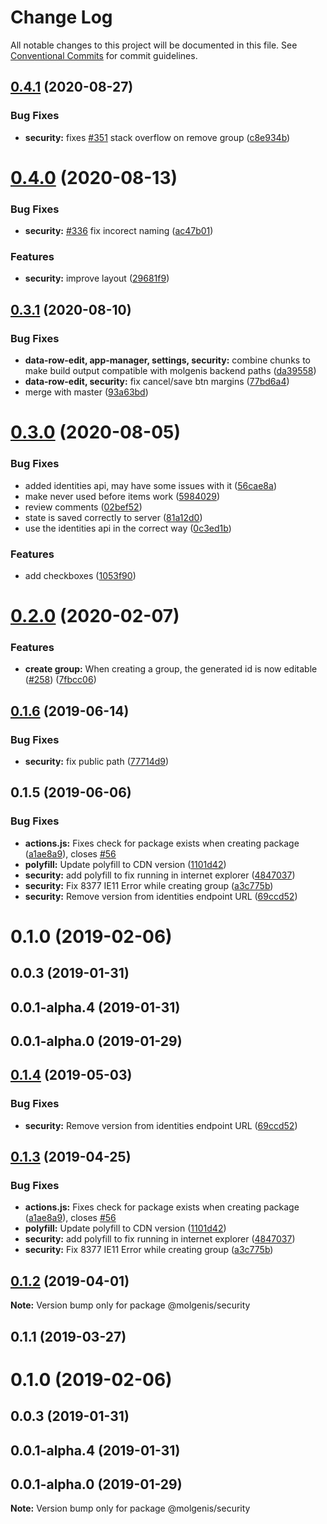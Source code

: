 # Change Log

All notable changes to this project will be documented in this file.
See [Conventional Commits](https://conventionalcommits.org) for commit guidelines.

## [0.4.1](https://github.com/molgenis/molgenis-frontend/compare/@molgenis-ui/security@0.4.0...@molgenis-ui/security@0.4.1) (2020-08-27)


### Bug Fixes

* **security:** fixes [#351](https://github.com/molgenis/molgenis-frontend/issues/351) stack overflow on remove group ([c8e934b](https://github.com/molgenis/molgenis-frontend/commit/c8e934b))





# [0.4.0](https://github.com/molgenis/molgenis-frontend/compare/@molgenis-ui/security@0.3.1...@molgenis-ui/security@0.4.0) (2020-08-13)


### Bug Fixes

* **security:** [#336](https://github.com/molgenis/molgenis-frontend/issues/336) fix incorect naming ([ac47b01](https://github.com/molgenis/molgenis-frontend/commit/ac47b01))


### Features

* **security:** improve layout ([29681f9](https://github.com/molgenis/molgenis-frontend/commit/29681f9))





## [0.3.1](https://github.com/molgenis/molgenis-frontend/compare/@molgenis-ui/security@0.3.0...@molgenis-ui/security@0.3.1) (2020-08-10)


### Bug Fixes

* **data-row-edit, app-manager, settings, security:** combine chunks to make build output compatible with molgenis backend paths ([da39558](https://github.com/molgenis/molgenis-frontend/commit/da39558))
* **data-row-edit, security:** fix cancel/save btn margins ([77bd6a4](https://github.com/molgenis/molgenis-frontend/commit/77bd6a4))
* merge with master ([93a63bd](https://github.com/molgenis/molgenis-frontend/commit/93a63bd))





# [0.3.0](https://github.com/molgenis/molgenis-frontend/compare/@molgenis-ui/security@0.2.0...@molgenis-ui/security@0.3.0) (2020-08-05)


### Bug Fixes

* added identities api, may have some issues with it ([56cae8a](https://github.com/molgenis/molgenis-frontend/commit/56cae8a))
* make never used before items work ([5984029](https://github.com/molgenis/molgenis-frontend/commit/5984029))
* review comments ([02bef52](https://github.com/molgenis/molgenis-frontend/commit/02bef52))
* state is saved correctly to server ([81a12d0](https://github.com/molgenis/molgenis-frontend/commit/81a12d0))
* use the identities api in the correct way ([0c3ed1b](https://github.com/molgenis/molgenis-frontend/commit/0c3ed1b))


### Features

* add checkboxes ([1053f90](https://github.com/molgenis/molgenis-frontend/commit/1053f90))





# [0.2.0](https://github.com/molgenis/molgenis-frontend/compare/@molgenis-ui/security@0.1.6...@molgenis-ui/security@0.2.0) (2020-02-07)


### Features

* **create group:** When creating a group, the generated id is now editable ([#258](https://github.com/molgenis/molgenis-frontend/issues/258)) ([7fbcc06](https://github.com/molgenis/molgenis-frontend/commit/7fbcc06))





## [0.1.6](https://github.com/molgenis/molgenis-frontend/compare/@molgenis-ui/security@0.1.5...@molgenis-ui/security@0.1.6) (2019-06-14)


### Bug Fixes

* **security:** fix public path ([77714d9](https://github.com/molgenis/molgenis-frontend/commit/77714d9))





## 0.1.5 (2019-06-06)


### Bug Fixes

* **actions.js:** Fixes check for package exists when creating package ([a1ae8a9](https://github.com/molgenis/molgenis-frontend/commit/a1ae8a9)), closes [#56](https://github.com/molgenis/molgenis-frontend/issues/56)
* **polyfill:** Update polyfill to CDN version ([1101d42](https://github.com/molgenis/molgenis-frontend/commit/1101d42))
* **security:** add polyfill to fix running in internet explorer ([4847037](https://github.com/molgenis/molgenis-frontend/commit/4847037))
* **security:** Fix 8377 IE11 Error while creating group ([a3c775b](https://github.com/molgenis/molgenis-frontend/commit/a3c775b))
* **security:** Remove version from identities endpoint URL ([69ccd52](https://github.com/molgenis/molgenis-frontend/commit/69ccd52))



# 0.1.0 (2019-02-06)



## 0.0.3 (2019-01-31)



## 0.0.1-alpha.4 (2019-01-31)



## 0.0.1-alpha.0 (2019-01-29)





## [0.1.4](https://github.com/molgenis/molgenis-frontend/compare/@molgenis/security@0.1.3...@molgenis/security@0.1.4) (2019-05-03)


### Bug Fixes

* **security:** Remove version from identities endpoint URL ([69ccd52](https://github.com/molgenis/molgenis-frontend/commit/69ccd52))





## [0.1.3](https://github.com/molgenis/molgenis-frontend/compare/@molgenis/security@0.1.2...@molgenis/security@0.1.3) (2019-04-25)


### Bug Fixes

* **actions.js:** Fixes check for package exists when creating package ([a1ae8a9](https://github.com/molgenis/molgenis-frontend/commit/a1ae8a9)), closes [#56](https://github.com/molgenis/molgenis-frontend/issues/56)
* **polyfill:** Update polyfill to CDN version ([1101d42](https://github.com/molgenis/molgenis-frontend/commit/1101d42))
* **security:** add polyfill to fix running in internet explorer ([4847037](https://github.com/molgenis/molgenis-frontend/commit/4847037))
* **security:** Fix 8377 IE11 Error while creating group ([a3c775b](https://github.com/molgenis/molgenis-frontend/commit/a3c775b))





## [0.1.2](https://github.com/molgenis/molgenis-frontend/compare/@molgenis/security@0.1.1...@molgenis/security@0.1.2) (2019-04-01)

**Note:** Version bump only for package @molgenis/security





## 0.1.1 (2019-03-27)



# 0.1.0 (2019-02-06)



## 0.0.3 (2019-01-31)



## 0.0.1-alpha.4 (2019-01-31)



## 0.0.1-alpha.0 (2019-01-29)

**Note:** Version bump only for package @molgenis/security
